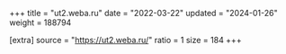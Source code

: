 +++
title = "ut2.weba.ru"
date = "2022-03-22"
updated = "2024-01-26"
weight = 188794

[extra]
source = "https://ut2.weba.ru/"
ratio = 1
size = 184
+++

